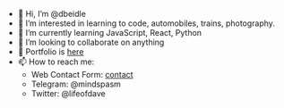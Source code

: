 - 👋 Hi, I’m @dbeidle
- 👀 I’m interested in learning to code, automobiles, trains, photography.
- 🌱 I’m currently learning JavaScript, React, Python
- 💞️ I’m looking to collaborate on anything
- 💼 Portfolio is [here](https://hitekredneck.io)
- 📫 How to reach me:
    - Web Contact Form: [contact](https://hitekredneck.io/contact)
    - Telegram: @mindspasm 
    - Twitter: @lifeofdave
 

<!---
dbeidle/dbeidle is a ✨ special ✨ repository because its `README.md` (this file) appears on your GitHub profile.
You can click the Preview link to take a look at your changes.
--->
